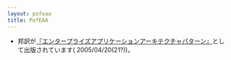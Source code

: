 ```yaml
---
layout: pofeaa
title: PofEAA
---
```




- 邦訳が[『エンタープライズアプリケーションアーキテクチャパターン』](https://www.seshop.com/product/detail/5885)として出版されています( 2005/04/20(21?))。
